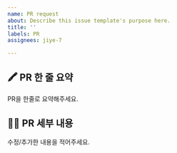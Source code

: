 ```yaml
---
name: PR request
about: Describe this issue template's purpose here.
title: ''
labels: PR
assignees: jiye-7

---
```


## 🖍 PR 한 줄 요약
PR을 한줄로 요약해주세요.

## 🧑‍💻 PR 세부 내용
수정/추가한 내용을 적어주세요.
